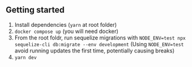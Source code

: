 
## Getting started

1. Install dependencies (`yarn` at root folder)
2. `docker compose up` (you will need docker)
3. From the root foldr, run sequelize migrations with `NODE_ENV=test npx sequelize-cli db:migrate --env development` (Using `NODE_ENV=test` avoid running updates the first time, potentially causing breaks)
4. `yarn dev`